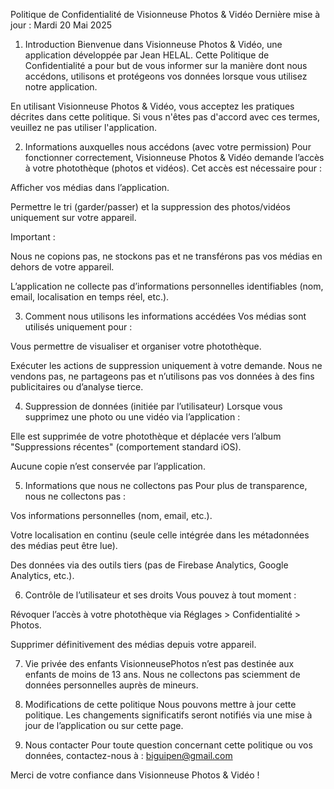 Politique de Confidentialité de Visionneuse Photos & Vidéo
Dernière mise à jour : Mardi 20 Mai 2025

1. Introduction
Bienvenue dans Visionneuse Photos & Vidéo, une application développée par Jean HELAL. 
Cette Politique de Confidentialité a pour but de vous informer sur la manière dont nous accédons, utilisons et protégeons vos données lorsque vous utilisez notre application.

En utilisant Visionneuse Photos & Vidéo, vous acceptez les pratiques décrites dans cette politique. 
Si vous n'êtes pas d'accord avec ces termes, veuillez ne pas utiliser l'application.

2. Informations auxquelles nous accédons (avec votre permission)
Pour fonctionner correctement, Visionneuse Photos & Vidéo demande l’accès à votre photothèque (photos et vidéos). Cet accès est nécessaire pour :

Afficher vos médias dans l’application.

Permettre le tri (garder/passer) et la suppression des photos/vidéos uniquement sur votre appareil.

Important :

Nous ne copions pas, ne stockons pas et ne transférons pas vos médias en dehors de votre appareil.

L’application ne collecte pas d’informations personnelles identifiables (nom, email, localisation en temps réel, etc.).

3. Comment nous utilisons les informations accédées
Vos médias sont utilisés uniquement pour :

Vous permettre de visualiser et organiser votre photothèque.

Exécuter les actions de suppression uniquement à votre demande.
Nous ne vendons pas, ne partageons pas et n’utilisons pas vos données à des fins publicitaires ou d’analyse tierce.

4. Suppression de données (initiée par l’utilisateur)
Lorsque vous supprimez une photo ou une vidéo via l’application :

Elle est supprimée de votre photothèque et déplacée vers l’album "Suppressions récentes" (comportement standard iOS).

Aucune copie n’est conservée par l’application.

5. Informations que nous ne collectons pas
Pour plus de transparence, nous ne collectons pas :

Vos informations personnelles (nom, email, etc.).

Votre localisation en continu (seule celle intégrée dans les métadonnées des médias peut être lue).

Des données via des outils tiers (pas de Firebase Analytics, Google Analytics, etc.).

6. Contrôle de l’utilisateur et ses droits
Vous pouvez à tout moment :

Révoquer l’accès à votre photothèque via Réglages > Confidentialité > Photos.

Supprimer définitivement des médias depuis votre appareil.

7. Vie privée des enfants
VisionneusePhotos n’est pas destinée aux enfants de moins de 13 ans. Nous ne collectons pas sciemment de données personnelles auprès de mineurs.

8. Modifications de cette politique
Nous pouvons mettre à jour cette politique. Les changements significatifs seront notifiés via une mise à jour de l’application ou sur cette page.

9. Nous contacter
Pour toute question concernant cette politique ou vos données, contactez-nous à :
biguipen@gmail.com

Merci de votre confiance dans Visionneuse Photos & Vidéo !
